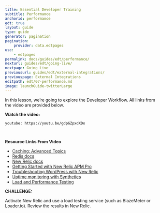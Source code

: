 ```yaml
---
title: Essential Developer Training
subtitle: Performance
anchorid: performance
edt: true
layout: guide
type: guide
generator: pagination
pagination:
    provider: data.edtpages
use:
    - edtpages
permalink: docs/guides/edt/performance/
nexturl: guides/edt/going-live/
nextpage: Going Live
previousurl: guides/edt/external-integrations/
previouspage: External Integrations
editpath: edt/07-performance.md
image: launchGuide-twitterLarge
---
```


In this lesson, we’re going to explore the Developer Workflow.
All links from the video are provided below.

**Watch the video:**

`youtube: https://youtu.be/gdpGZpxdXDo`

<br />

**Resource Links From Video**

 - [Caching: Advanced Topics](/docs/caching-advanced-topics)
 - [Redis docs](/docs/redis)
 - [New Relic docs](/docs/new-relic/)
 - [Getting Started with New Relic APM Pro](https://pantheon.io/blog/getting-started-new-relic-apm-pro)
 - [Troubleshooting WordPress with New Relic](https://pantheon.io/blog/troubleshooting-wordpress-performance-new-relic)
 - [Uptime monitoring with Synthetics](/docs/new-relic/#configure-ping-monitors-for-availability)
 - [Load and Performance Testing](/docs/load-and-performance-testing/)

**CHALLENGE:**

Activate New Relic and use a load testing service (such as BlazeMeter or Loader.io). Review the results in New Relic. 
